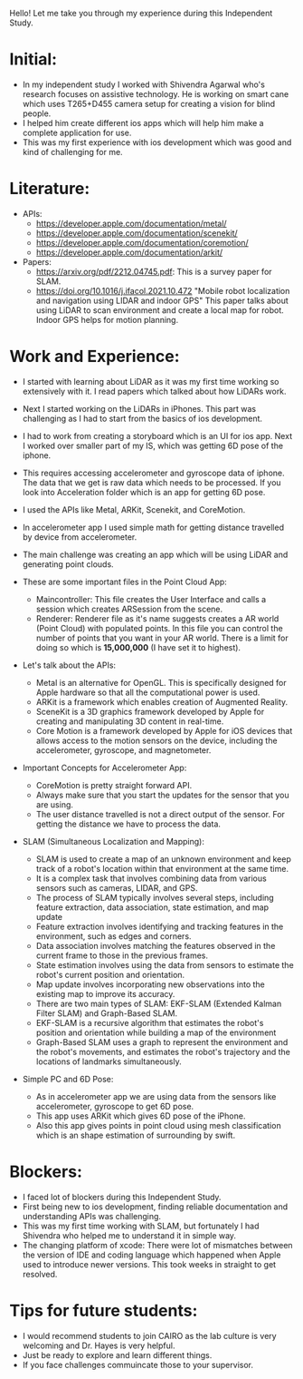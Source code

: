 Hello!
Let me take you through my experience during this Independent Study.

# Initial:
* In my independent study I worked with Shivendra Agarwal who's research focuses on assistive technology. He is working on
smart cane which uses T265+D455 camera setup for creating a vision for blind people.
* I helped him create different ios apps which will help him make a complete application for use.
* This was my first experience with ios development which was good and kind of challenging for me.

# Literature:
* APIs:
    * https://developer.apple.com/documentation/metal/
    * https://developer.apple.com/documentation/scenekit/
    * https://developer.apple.com/documentation/coremotion/
    * https://developer.apple.com/documentation/arkit/
* Papers: 
    * https://arxiv.org/pdf/2212.04745.pdf: This is a survey paper for SLAM.
    * https://doi.org/10.1016/j.ifacol.2021.10.472 "Mobile robot localization and navigation using LIDAR and indoor GPS"
    This paper talks about using LiDAR to scan environment and create a local map for robot. Indoor GPS helps for motion planning. 

# Work and Experience:
* I started with learning about LiDAR as it was my first time working so extensively with it. I read papers which talked about 
how LiDARs work. 
* Next I started working on the LiDARs in iPhones. This part was challenging as I had to start from the basics of ios development.
* I had to work from creating a storyboard which is an UI for ios app. Next I worked over smaller part of my IS, which was getting 
6D pose of the iphone.
* This requires accessing accelerometer and gyroscope data of iphone. The data that we get is raw data which needs to be processed.
If you look into Acceleration folder which is an app for getting 6D pose.
* I used the APIs like Metal, ARKit, Scenekit, and CoreMotion.
* In accelerometer app I used simple math for getting distance travelled by device from accelerometer.
* The main challenge was creating an app which will be using LiDAR and generating point clouds.
* These are some important files in the Point Cloud App:
    * Maincontroller: This file creates the User Interface and calls a session which creates ARSession from the scene.
    * Renderer: Renderer file as it's name suggests creates a AR world (Point Cloud) with populated points. In this file you can
    control the number of points that you want in your AR world. There is a limit for doing so which is **15,000,000** (I have set it to highest).
* Let's talk about the APIs:
    * Metal is an alternative for OpenGL. This is specifically designed for Apple hardware so that all the computational power is used.
    * ARKit is a framework which enables creation of Augmented Reality.
    * SceneKit is a 3D graphics framework developed by Apple for creating and manipulating 3D content in real-time.
    * Core Motion is a framework developed by Apple for iOS devices that allows access to the motion sensors on the device, including the accelerometer, gyroscope, and magnetometer. 
* Important Concepts for Accelerometer App:
    * CoreMotion is pretty straight forward API.
    * Always make sure that you start the updates for the sensor that you are using. 
    * The user distance travelled is not a direct output of the sensor. For getting the distance we have to process the data.
* SLAM (Simultaneous Localization and Mapping):
    * SLAM is used to create a map of an unknown environment and keep track of a robot's location within that environment at the same time.
    * It is a complex task that involves combining data from various sensors such as cameras, LIDAR, and GPS.
    * The process of SLAM typically involves several steps, including feature extraction, data association, state estimation, and map update
    * Feature extraction involves identifying and tracking features in the environment, such as edges and corners.
    * Data association involves matching the features observed in the current frame to those in the previous frames.
    * State estimation involves using the data from sensors to estimate the robot's current position and orientation.
    * Map update involves incorporating new observations into the existing map to improve its accuracy.
    * There are two main types of SLAM: EKF-SLAM (Extended Kalman Filter SLAM) and Graph-Based SLAM.
    * EKF-SLAM is a recursive algorithm that estimates the robot's position and orientation while building a map of the environment
    * Graph-Based SLAM uses a graph to represent the environment and the robot's movements, and estimates the robot's trajectory and the locations of landmarks simultaneously.

* Simple PC and 6D Pose:
    * As in accelerometer app we are using data from the sensors like accelerometer, gyroscope to get 6D pose.
    * This app uses ARKit which gives 6D pose of the iPhone.
    * Also this app gives points in point cloud using mesh classification which is an shape estimation of surrounding by swift.

# Blockers:
* I faced lot of blockers during this Independent Study.
* First being new to ios development, finding reliable documentation and understanding APIs was challenging.
* This was my first time working with SLAM, but fortunately I had Shivendra who helped me to understand it in simple way.
* The changing platform of xcode: There were lot of mismatches between the version of IDE and coding language which happened when Apple used to introduce newer versions. This took weeks in straight to get resolved.

# Tips for future students:
* I would recommend students to join CAIRO as the lab culture is very welcoming and Dr. Hayes is very helpful.
* Just be ready to explore and learn different things.
* If you face challenges commuincate those to your supervisor.



